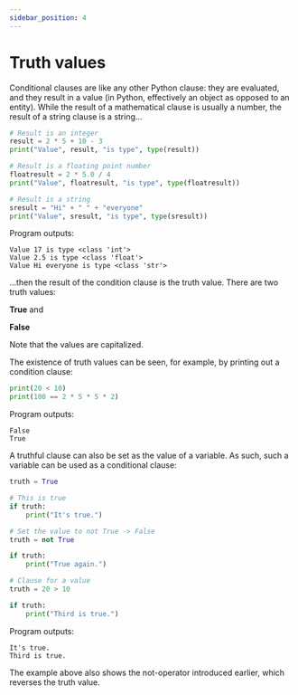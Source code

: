 ```yaml
---
sidebar_position: 4
---
```


# Truth values

Conditional clauses are like any other Python clause: they are evaluated, and they result in a value (in Python, effectively an object as opposed to an entity). While the result of a mathematical clause is usually a number, the result of a string clause is a string...

```python 
# Result is an integer
result = 2 * 5 + 10 - 3
print("Value", result, "is type", type(result))

# Result is a floating point number
floatresult = 2 * 5.0 / 4
print("Value", floatresult, "is type", type(floatresult))

# Result is a string
sresult = "Hi" + " " + "everyone"
print("Value", sresult, "is type", type(sresult))
 ```

Program outputs:
```
Value 17 is type <class 'int'>
Value 2.5 is type <class 'float'>
Value Hi everyone is type <class 'str'>
 ```

...then the result of the condition clause is the truth value. There are two truth values:

**True** and

**False**

Note that the values are capitalized.

The existence of truth values can be seen, for example, by printing out a condition clause:

```python 
print(20 < 10)
print(100 == 2 * 5 * 5 * 2)
 ```

Program outputs:
``` 
False
True
 ```

A truthful clause can also be set as the value of a variable. As such, such a variable can be used as a conditional clause:

```python 
truth = True

# This is true
if truth:
    print("It's true.")

# Set the value to not True -> False
truth = not True

if truth:
    print("True again.")

# Clause for a value
truth = 20 > 10

if truth:
    print("Third is true.")
 ```

Program outputs:
``` 
It's true.
Third is true.
 ```

The example above also shows the not-operator introduced earlier, which reverses the truth value.
